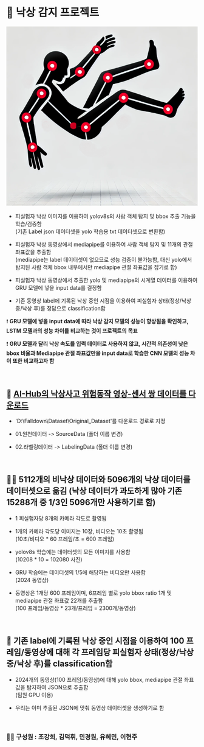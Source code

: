 # 🛌 **낙상 감지 프로젝트**

![Fall Detection](https://github.com/KangheeCHO-git/fall-down/blob/main/fall_down.png)

* 피실험자 낙상 이미지를 이용하여 yolov8s의 사람 객체 탐지 및 bbox 추출 기능을 학습/검증함  
    (기존 Label json 데이터셋을 yolo 학습용 txt 데이터셋으로 변환함)  

* 피실험자 낙상 동영상에서 mediapipe를 이용하여 사람 객체 탐지 및 11개의 관절 좌표값을 추출함  
    (mediapipe는 label 데이터셋이 없으므로 성능 검증이 불가능함, 대신 yolo에서 탐지된 사람 객체 bbox 내부에서만 mediapipe 관절 좌표값을 잡기로 함)

* 피실험자 낙상 동영상에서 추출한 yolo 및 mediapipe의 시계열 데이터를 이용하여 GRU 모델에 넣을 input data를 결정함

* 기존 동영상 label에 기록된 낙상 중인 시점을 이용하여 피실험자 상태(정상/낙상 중/낙상 후)를 정답으로 classification함


❗ **GRU 모델에 넣을 input data에 따라 낙상 감지 모델의 성능이 향상됨을 확인하고, LSTM 모델과의 성능 차이를 비교하는 것이 프로젝트의 목표**

❗ **GRU 모델과 달리 낙상 속도를 입력 데이터로 사용하지 않고, 시간적 의존성이 낮은 bbox 비율과 Mediapipe 관절 좌표값만을 input data로 학습한 CNN 모델의 성능 차이 또한 비교하고자 함**


<p>&nbsp;</p>


## 👵 [AI-Hub의 낙상사고 위험동작 영상-센서 쌍 데이터를 다운로드](https://www.aihub.or.kr/aihubdata/data/view.do?currMenu=&topMenu=&aihubDataSe=data&dataSetSn=71641)

* 'D:\Falldown\Dataset\Original_Dataset'를 다운로드 경로로 지정

* 01.원천데이터 -> SourceData (폴더 이름 변경)

* 02.라벨링데이터 -> LabelingData (폴더 이름 변경)


<p>&nbsp;</p>


## 🧑‍🦼 5112개의 비낙상 데이터와 5096개의 낙상 데이터를 데이터셋으로 옮김 (낙상 데이터가 과도하게 많아 기존 15288개 중 1/3인 5096개만 사용하기로 함)

* 1 피실험자당 8개의 카메라 각도로 촬영됨

* 1개의 카메라 각도당 이미지는 10장, 비디오는 10초 촬영됨  
    (10초/비디오 * 60 프레임/초 = 600 프레임)

* yolov8s 학습에는 데이터셋의 모든 이미지를 사용함  
    (10208 * 10 = 102080 사진)

* GRU 학습에는 데이터셋의 1/5에 해당하는 비디오만 사용함  
    (2024 동영상)

* 동영상은 1개당 600 프레임이며, 6프레임 별로 yolo bbox ratio 1개 및 mediapipe 관절 좌표값 22개를 추출함  
    (100 프레임/동영상 * 23개/프레임 = 2300개/동영상)


<p>&nbsp;</p>


## 🚨 기존 label에 기록된 낙상 중인 시점을 이용하여 100 프레임/동영상에 대해 각 프레임당 피실험자 상태(정상/낙상 중/낙상 후)를 classification함

* 2024개의 동영상(100 프레임/동영상)에 대해 yolo bbox, mediapipe 관절 좌표값을 탐지하여 JSON으로 추출함  
    (팀원 GPU 이용)

* 우리는 이미 추출된 JSON에 맞춰 동영상 데이터셋을 생성하기로 함


<p>&nbsp;</p>


### 🙋‍♂️ 구성원 : 조강희, 김덕휘, 민경원, 유혜민, 이현주